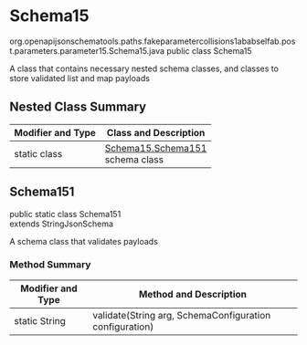 # Schema15
org.openapijsonschematools.paths.fakeparametercollisions1ababselfab.post.parameters.parameter15.Schema15.java
public class Schema15

A class that contains necessary nested schema classes, and classes to store validated list and map payloads

## Nested Class Summary
| Modifier and Type | Class and Description |
| ----------------- | ---------------------- |
| static class | [Schema15.Schema151](#schema151)<br> schema class |

## Schema151
public static class Schema151<br>
extends StringJsonSchema

A schema class that validates payloads

### Method Summary
| Modifier and Type | Method and Description |
| ----------------- | ---------------------- |
| static String | validate(String arg, SchemaConfiguration configuration) |
